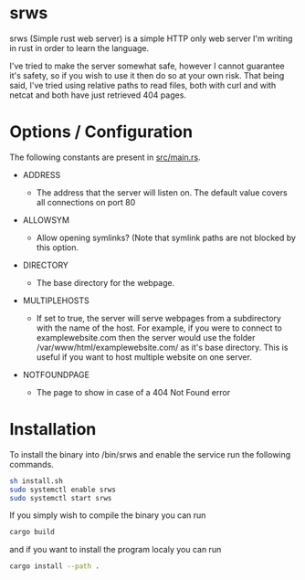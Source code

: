 # srws

srws (Simple rust web server) is a simple HTTP only web server I'm writing in rust in order to learn the language.

I've tried to make the server somewhat safe, however I cannot guarantee it's safety, so if you wish to use it then do so at your own risk. That being said, I've tried using relative paths to read files, both with curl and with netcat and both have just retrieved 404 pages.

# Options / Configuration

The following constants are present in [src/main.rs](https://github.com/depsterr/srws/blob/master/src/main.rs).

* ADDRESS
	* The address that the server will listen on. The default value covers all connections on port 80

* ALLOWSYM
	* Allow opening symlinks? (Note that symlink paths are not blocked by this option.

* DIRECTORY
	* The base directory for the webpage.

* MULTIPLEHOSTS
	* If set to true, the server will serve webpages from a subdirectory with the name of the host. For example, if you were to connect to examplewebsite.com then the server would use the folder /var/www/html/examplewebsite.com/ as it's base directory. This is useful if you want to host multiple website on one server.

* NOTFOUNDPAGE
	* The page to show in case of a 404 Not Found error

# Installation

To install the binary into /bin/srws and enable the service run the following commands.

```sh
sh install.sh
sudo systemctl enable srws
sudo systemctl start srws
```

If you simply wish to compile the binary you can run

```sh
cargo build
```

and if you want to install the program localy you can run

```sh
cargo install --path .
```

